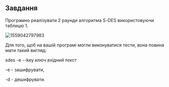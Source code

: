 ## Завдання

Програмно реалізувати 2 раунди алгоритма S-DES використовуючи таблицю 1.  

![1559042797983](C:\Users\luda1\AppData\Roaming\Typora\typora-user-images\1559042797983.png)

Для того, щоб на вашій програмі могли виконуватися тести, вона повина мати такий вигляд:

sdes -e --key *ключ* *вхідний текст*

-e - зашифрувати,

-d - дешифрувати.

